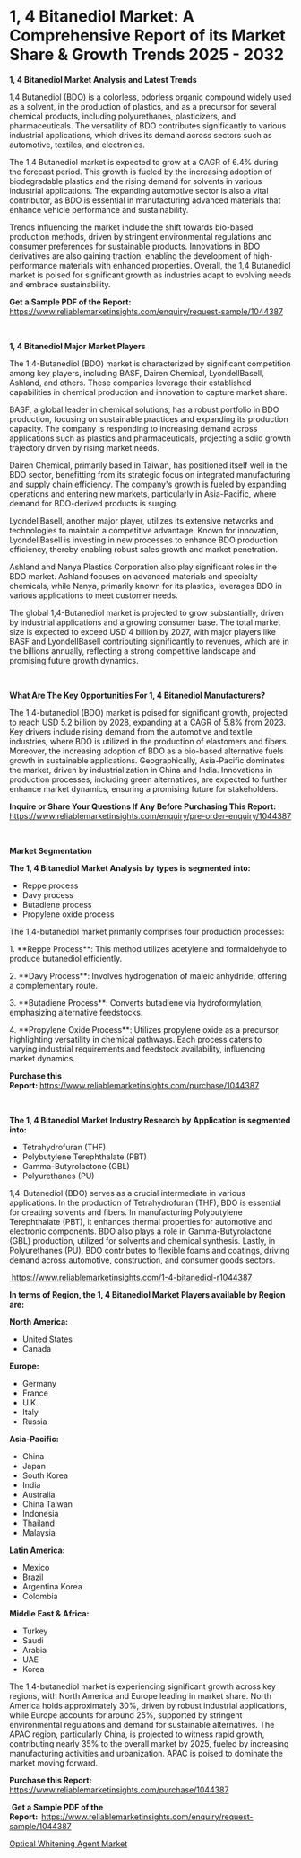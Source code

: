 <p><h1>1, 4 Bitanediol Market: A Comprehensive Report of its Market Share & Growth Trends 2025 - 2032</h1></p><p><strong>1, 4 Bitanediol Market Analysis and Latest Trends</strong></p>
<p><p>1,4 Butanediol (BDO) is a colorless, odorless organic compound widely used as a solvent, in the production of plastics, and as a precursor for several chemical products, including polyurethanes, plasticizers, and pharmaceuticals. The versatility of BDO contributes significantly to various industrial applications, which drives its demand across sectors such as automotive, textiles, and electronics.</p><p>The 1,4 Butanediol market is expected to grow at a CAGR of 6.4% during the forecast period. This growth is fueled by the increasing adoption of biodegradable plastics and the rising demand for solvents in various industrial applications. The expanding automotive sector is also a vital contributor, as BDO is essential in manufacturing advanced materials that enhance vehicle performance and sustainability.</p><p>Trends influencing the market include the shift towards bio-based production methods, driven by stringent environmental regulations and consumer preferences for sustainable products. Innovations in BDO derivatives are also gaining traction, enabling the development of high-performance materials with enhanced properties. Overall, the 1,4 Butanediol market is poised for significant growth as industries adapt to evolving needs and embrace sustainability.</p></p>
<p><strong>Get a Sample PDF of the Report:&nbsp;</strong> <a href="https://www.reliablemarketinsights.com/enquiry/request-sample/1044387?utm_campaign=2993&utm_medium=2&utm_source=Github&utm_content=ia&utm_term=24032025&utm_id=1-4-bitanediol">https://www.reliablemarketinsights.com/enquiry/request-sample/1044387</a></p>
<p>&nbsp;</p>
<p><strong>1, 4 Bitanediol Major Market Players</strong></p>
<p><p>The 1,4-Butanediol (BDO) market is characterized by significant competition among key players, including BASF, Dairen Chemical, LyondellBasell, Ashland, and others. These companies leverage their established capabilities in chemical production and innovation to capture market share.</p><p>BASF, a global leader in chemical solutions, has a robust portfolio in BDO production, focusing on sustainable practices and expanding its production capacity. The company is responding to increasing demand across applications such as plastics and pharmaceuticals, projecting a solid growth trajectory driven by rising market needs.</p><p>Dairen Chemical, primarily based in Taiwan, has positioned itself well in the BDO sector, benefitting from its strategic focus on integrated manufacturing and supply chain efficiency. The company's growth is fueled by expanding operations and entering new markets, particularly in Asia-Pacific, where demand for BDO-derived products is surging.</p><p>LyondellBasell, another major player, utilizes its extensive networks and technologies to maintain a competitive advantage. Known for innovation, LyondellBasell is investing in new processes to enhance BDO production efficiency, thereby enabling robust sales growth and market penetration.</p><p>Ashland and Nanya Plastics Corporation also play significant roles in the BDO market. Ashland focuses on advanced materials and specialty chemicals, while Nanya, primarily known for its plastics, leverages BDO in various applications to meet customer needs.</p><p>The global 1,4-Butanediol market is projected to grow substantially, driven by industrial applications and a growing consumer base. The total market size is expected to exceed USD 4 billion by 2027, with major players like BASF and LyondellBasell contributing significantly to revenues, which are in the billions annually, reflecting a strong competitive landscape and promising future growth dynamics.</p></p>
<p>&nbsp;</p>
<p><strong>What Are The Key Opportunities For 1, 4 Bitanediol Manufacturers?</strong></p>
<p><p>The 1,4-butanediol (BDO) market is poised for significant growth, projected to reach USD 5.2 billion by 2028, expanding at a CAGR of 5.8% from 2023. Key drivers include rising demand from the automotive and textile industries, where BDO is utilized in the production of elastomers and fibers. Moreover, the increasing adoption of BDO as a bio-based alternative fuels growth in sustainable applications. Geographically, Asia-Pacific dominates the market, driven by industrialization in China and India. Innovations in production processes, including green alternatives, are expected to further enhance market dynamics, ensuring a promising future for stakeholders.</p></p>
<p><strong>Inquire or Share Your Questions If Any Before Purchasing This Report:</strong> <a href="https://www.reliablemarketinsights.com/enquiry/pre-order-enquiry/1044387?utm_campaign=2993&utm_medium=2&utm_source=Github&utm_content=ia&utm_term=24032025&utm_id=1-4-bitanediol">https://www.reliablemarketinsights.com/enquiry/pre-order-enquiry/1044387</a></p>
<p>&nbsp;</p>
<p><strong>Market Segmentation</strong></p>
<p><strong>The 1, 4 Bitanediol Market Analysis by types is segmented into:</strong></p>
<p><ul><li>Reppe process</li><li>Davy process</li><li>Butadiene process</li><li>Propylene oxide process</li></ul></p>
<p><p>The 1,4-butanediol market primarily comprises four production processes: </p><p>1. **Reppe Process**: This method utilizes acetylene and formaldehyde to produce butanediol efficiently.</p><p>2. **Davy Process**: Involves hydrogenation of maleic anhydride, offering a complementary route.</p><p>3. **Butadiene Process**: Converts butadiene via hydroformylation, emphasizing alternative feedstocks.</p><p>4. **Propylene Oxide Process**: Utilizes propylene oxide as a precursor, highlighting versatility in chemical pathways. Each process caters to varying industrial requirements and feedstock availability, influencing market dynamics.</p></p>
<p><strong>Purchase this Report:&nbsp;</strong><a href="https://www.reliablemarketinsights.com/purchase/1044387?utm_campaign=2993&utm_medium=2&utm_source=Github&utm_content=ia&utm_term=24032025&utm_id=1-4-bitanediol">https://www.reliablemarketinsights.com/purchase/1044387</a></p>
<p>&nbsp;</p>
<p><strong>The 1, 4 Bitanediol Market Industry Research by Application is segmented into:</strong></p>
<p><ul><li>Tetrahydrofuran (THF)</li><li>Polybutylene Terephthalate (PBT)</li><li>Gamma-Butyrolactone (GBL)</li><li>Polyurethanes (PU)</li></ul></p>
<p><p>1,4-Butanediol (BDO) serves as a crucial intermediate in various applications. In the production of Tetrahydrofuran (THF), BDO is essential for creating solvents and fibers. In manufacturing Polybutylene Terephthalate (PBT), it enhances thermal properties for automotive and electronic components. BDO also plays a role in Gamma-Butyrolactone (GBL) production, utilized for solvents and chemical synthesis. Lastly, in Polyurethanes (PU), BDO contributes to flexible foams and coatings, driving demand across automotive, construction, and consumer goods sectors.</p></p>
<p><a href="https://www.reliablemarketinsights.com/1-4-bitanediol-r1044387?utm_campaign=2993&utm_medium=2&utm_source=Github&utm_content=ia&utm_term=24032025&utm_id=1-4-bitanediol">&nbsp;https://www.reliablemarketinsights.com/1-4-bitanediol-r1044387</a></p>
<p><strong>In terms of Region, the 1, 4 Bitanediol Market Players available by Region are:</strong></p>
<p>
    <p> <strong> North America: </strong>
        <ul>
            <li>United States</li>
            <li>Canada</li>
        </ul>
        </p> 
    <p> <strong> Europe: </strong>
        <ul>
            <li>Germany</li>
            <li>France</li>
            <li>U.K.</li>
            <li>Italy</li>
            <li>Russia</li>
        </ul>
        </p> 
    <p> <strong> Asia-Pacific: </strong>
        <ul>
            <li>China</li>
            <li>Japan</li>
            <li>South Korea</li>
            <li>India</li>
            <li>Australia</li>
            <li>China Taiwan</li>
            <li>Indonesia</li>
            <li>Thailand</li>
            <li>Malaysia</li>
        </ul>
        </p> 
    <p> <strong> Latin America: </strong>
        <ul>
            <li>Mexico</li>
            <li>Brazil</li>
            <li>Argentina Korea</li>
            <li>Colombia</li>
        </ul>
        </p> 
    <p> <strong> Middle East & Africa: </strong>
        <ul>
            <li>Turkey</li>
            <li>Saudi</li>
            <li>Arabia</li>
            <li>UAE</li>
            <li>Korea</li>
        </ul>
    </p>
    </p>
<p><p>The 1,4-butanediol market is experiencing significant growth across key regions, with North America and Europe leading in market share. North America holds approximately 30%, driven by robust industrial applications, while Europe accounts for around 25%, supported by stringent environmental regulations and demand for sustainable alternatives. The APAC region, particularly China, is projected to witness rapid growth, contributing nearly 35% to the overall market by 2025, fueled by increasing manufacturing activities and urbanization. APAC is poised to dominate the market moving forward.</p></p>
<p><strong>Purchase this Report: </strong><a href="https://www.reliablemarketinsights.com/purchase/1044387?utm_campaign=2993&utm_medium=2&utm_source=Github&utm_content=ia&utm_term=24032025&utm_id=1-4-bitanediol">https://www.reliablemarketinsights.com/purchase/1044387</a></p>
<p>&nbsp;<strong>Get a Sample PDF of the Report:&nbsp;&nbsp;</strong><a href="https://www.reliablemarketinsights.com/enquiry/request-sample/1044387?utm_campaign=2993&utm_medium=2&utm_source=Github&utm_content=ia&utm_term=24032025&utm_id=1-4-bitanediol">https://www.reliablemarketinsights.com/enquiry/request-sample/1044387</a></p>
<p><strong></strong></p>
<p><p><a href="https://github.com/xtysizov/Market-Research-Report-List-1/blob/main/optical-whitening-agent-market.md?utm_campaign=2993&utm_medium=2&utm_source=Github&utm_content=ia&utm_term=24032025&utm_id=1-4-bitanediol">Optical Whitening Agent Market</a></p></p>